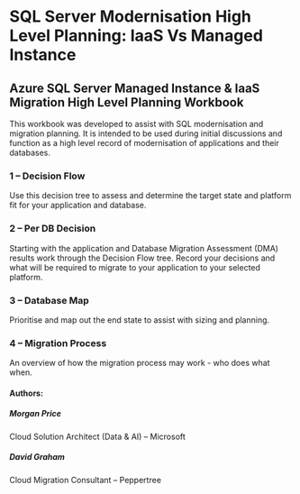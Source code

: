 # SQL Server Modernisation High Level Planning: IaaS Vs Managed Instance

## Azure SQL Server Managed Instance & IaaS Migration High Level Planning Workbook
This workbook was developed to assist with SQL modernisation and migration planning. It is intended to be used during initial discussions and function as a high level record of modernisation of applications and their databases. 

### 1 – Decision Flow
Use this decision tree to assess and determine the target state and platform fit for your application and database.

### 2 – Per DB Decision
Starting with the application and Database Migration Assessment (DMA) results work through the Decision Flow tree.
Record your decisions and what will be required to migrate to your application to your selected platform.

### 3 – Database Map
Prioritise and map out the end state to assist with sizing and planning.

### 4 – Migration Process
An overview of how the migration process may work - who does what when.

#### Authors:
##### Morgan Price
Cloud Solution Architect (Data & AI) – Microsoft
##### David Graham
Cloud Migration Consultant – Peppertree
